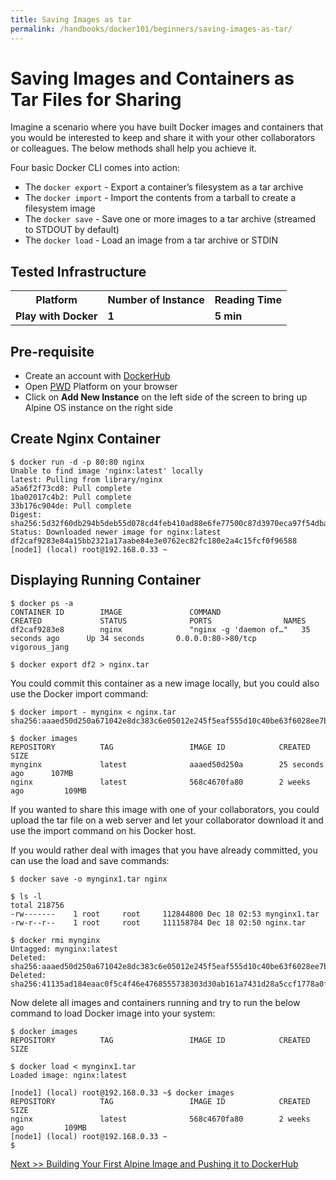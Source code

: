 ```yaml
---
title: Saving Images as tar
permalink: /handbooks/docker101/beginners/saving-images-as-tar/
---
```




# Saving Images and Containers as Tar Files for Sharing

Imagine a scenario where you have built Docker images and containers that you would be interested to keep and share it with your other collaborators or colleagues. The below methods shall help you achieve it.

Four basic Docker CLI comes into action:

- The `docker export` - Export a container’s filesystem as a tar archive
- The `docker import` - Import the contents from a tarball to create a filesystem image
- The `docker save` - Save one or more images to a tar archive (streamed to STDOUT by default)
- The `docker load` - Load an image from a tar archive or STDIN


## Tested Infrastructure

<table class="tg">
  <tr>
    <th class="tg-yw4l"><b>Platform</b></th>
    <th class="tg-yw4l"><b>Number of Instance</b></th>
    <th class="tg-yw4l"><b>Reading Time</b></th>
    
  </tr>
  <tr>
    <td class="tg-yw4l"><b> Play with Docker</b></td>
    <td class="tg-yw4l"><b>1</b></td>
    <td class="tg-yw4l"><b>5 min</b></td>
    
  </tr>
  
</table>

## Pre-requisite

- Create an account with [DockerHub](https://hub.docker.com)
- Open [PWD](https://labs.play-with-docker.com/) Platform on your browser 
- Click on **Add New Instance** on the left side of the screen to bring up Alpine OS instance on the right side


## Create Nginx Container

```
$ docker run -d -p 80:80 nginx
Unable to find image 'nginx:latest' locally
latest: Pulling from library/nginx
a5a6f2f73cd8: Pull complete
1ba02017c4b2: Pull complete
33b176c904de: Pull complete
Digest: sha256:5d32f60db294b5deb55d078cd4feb410ad88e6fe77500c87d3970eca97f54dba
Status: Downloaded newer image for nginx:latest
df2caf9283e84a15bb2321a17aabe84e3e0762ec82fc180e2a4c15fcf0f96588
[node1] (local) root@192.168.0.33 ~
```

## Displaying Running Container
```
$ docker ps -a
CONTAINER ID        IMAGE               COMMAND                  CREATED             STATUS              PORTS                NAMES
df2caf9283e8        nginx               "nginx -g 'daemon of…"   35 seconds ago      Up 34 seconds       0.0.0.0:80->80/tcp   vigorous_jang
```


```
$ docker export df2 > nginx.tar
```

You could commit this container as a new image  locally, but you could also use the Docker import command:

```
$ docker import - mynginx < nginx.tar
sha256:aaaed50d250a671042e8dc383c6e05012e245f5eaf555d10c40be63f6028ee7b
```

```
$ docker images
REPOSITORY          TAG                 IMAGE ID            CREATED             SIZE
mynginx             latest              aaaed50d250a        25 seconds ago      107MB
nginx               latest              568c4670fa80        2 weeks ago         109MB
```


If you wanted to share this image with one of your collaborators, you could upload the tar file on a web server and let your collaborator download it and use the import command on his Docker host.

If you would rather deal with images that you have already committed, you can use the load and save commands:

```
$ docker save -o mynginx1.tar nginx
```

```
$ ls -l
total 218756
-rw-------    1 root     root     112844800 Dec 18 02:53 mynginx1.tar
-rw-r--r--    1 root     root     111158784 Dec 18 02:50 nginx.tar
```

```
$ docker rmi mynginx
Untagged: mynginx:latest
Deleted: sha256:aaaed50d250a671042e8dc383c6e05012e245f5eaf555d10c40be63f6028ee7b
Deleted: sha256:41135ad184eaac0f5c4f46e4768555738303d30ab161a7431d28a5ccf1778a0f
```

Now delete all images and containers running and try to run the below command to load Docker image into your system:

```
$ docker images
REPOSITORY          TAG                 IMAGE ID            CREATED             SIZE
```

```
$ docker load < mynginx1.tar
Loaded image: nginx:latest
```

```
[node1] (local) root@192.168.0.33 ~$ docker images
REPOSITORY          TAG                 IMAGE ID            CREATED             SIZE
nginx               latest              568c4670fa80        2 weeks ago         109MB
[node1] (local) root@192.168.0.33 ~
$
```



[Next >> Building Your First Alpine Image and Pushing it to DockerHub](..//building/building-your-first-alpine-container.md)

